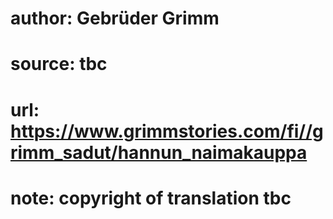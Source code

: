 # author: Gebrüder Grimm
# source: tbc
# url: https://www.grimmstories.com/fi//grimm_sadut/hannun_naimakauppa
# note: copyright of translation tbc


